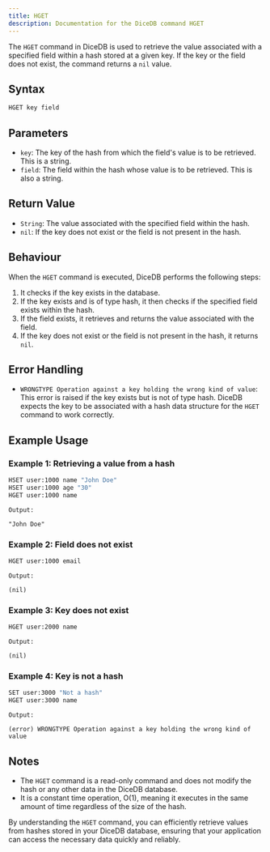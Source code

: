 ```yaml
---
title: HGET
description: Documentation for the DiceDB command HGET
---
```


The `HGET` command in DiceDB is used to retrieve the value associated with a specified field within a hash stored at a given key. If the key or the field does not exist, the command returns a `nil` value.

## Syntax

```bash
HGET key field
```

## Parameters

- `key`: The key of the hash from which the field's value is to be retrieved. This is a string.
- `field`: The field within the hash whose value is to be retrieved. This is also a string.

## Return Value

- `String`: The value associated with the specified field within the hash.
- `nil`: If the key does not exist or the field is not present in the hash.

## Behaviour

When the `HGET` command is executed, DiceDB performs the following steps:

1. It checks if the key exists in the database.
2. If the key exists and is of type hash, it then checks if the specified field exists within the hash.
3. If the field exists, it retrieves and returns the value associated with the field.
4. If the key does not exist or the field is not present in the hash, it returns `nil`.

## Error Handling

- `WRONGTYPE Operation against a key holding the wrong kind of value`: This error is raised if the key exists but is not of type hash. DiceDB expects the key to be associated with a hash data structure for the `HGET` command to work correctly.

## Example Usage

### Example 1: Retrieving a value from a hash

```bash
HSET user:1000 name "John Doe"
HSET user:1000 age "30"
HGET user:1000 name
```

`Output:`

```
"John Doe"
```

### Example 2: Field does not exist

```bash
HGET user:1000 email
```

`Output:`

```
(nil)
```

### Example 3: Key does not exist

```bash
HGET user:2000 name
```

`Output:`

```
(nil)
```

### Example 4: Key is not a hash

```bash
SET user:3000 "Not a hash"
HGET user:3000 name
```

`Output:`

```
(error) WRONGTYPE Operation against a key holding the wrong kind of value
```

## Notes

- The `HGET` command is a read-only command and does not modify the hash or any other data in the DiceDB database.
- It is a constant time operation, O(1), meaning it executes in the same amount of time regardless of the size of the hash.

By understanding the `HGET` command, you can efficiently retrieve values from hashes stored in your DiceDB database, ensuring that your application can access the necessary data quickly and reliably.

